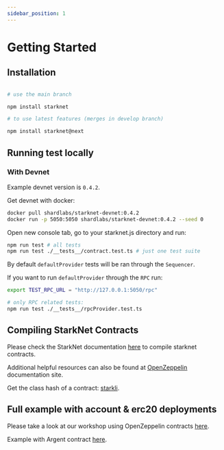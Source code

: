 ```yaml
---
sidebar_position: 1
---
```


# Getting Started

## Installation

```bash

# use the main branch

npm install starknet

# to use latest features (merges in develop branch)

npm install starknet@next
```

## Running test locally

### With Devnet

Example devnet version is `0.4.2`.

Get devnet with docker:

```bash
docker pull shardlabs/starknet-devnet:0.4.2
docker run -p 5050:5050 shardlabs/starknet-devnet:0.4.2 --seed 0
```

Open new console tab, go to your starknet.js directory and run:

```bash
npm run test # all tests
npm run test ./__tests__/contract.test.ts # just one test suite
```

By default `defaultProvider` tests will be ran through the `Sequencer`.

If you want to run `defaultProvider` through the `RPC` run:

```bash
export TEST_RPC_URL = "http://127.0.0.1:5050/rpc"

# only RPC related tests:
npm run test ./__tests__/rpcProvider.test.ts
```

## Compiling StarkNet Contracts

Please check the StarkNet documentation <ins>[here](https://www.cairo-lang.org/docs/hello_starknet/intro.html)</ins> to compile starknet contracts.

Additional helpful resources can also be found at <ins>[OpenZeppelin](https://docs.openzeppelin.com/contracts-cairo/0.5.0/)</ins> documentation site.

Get the class hash of a contract: [starkli](https://github.com/xJonathanLEI/starkli).

## Full example with account & erc20 deployments

Please take a look at our workshop using OpenZeppelin contracts <ins>[here](https://github.com/0xs34n/starknet.js-workshop)</ins>.

Example with Argent contract <ins>[here](https://github.com/0xs34n/starknet.js-account)</ins>.
